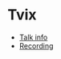 # Tvix

* [Talk info](https://talks.nixcon.org/nixcon-2023/talk/Z897S3/)
* [Recording](https://media.ccc.de/v/nixcon-2023-35254-tvix)
